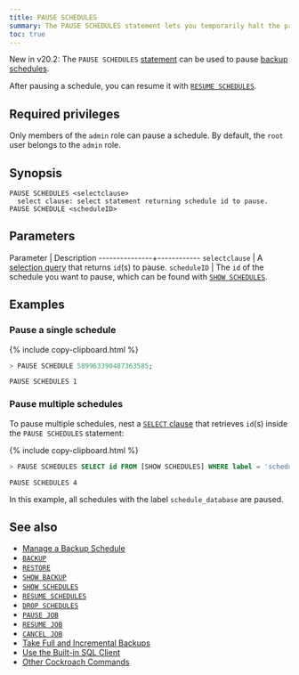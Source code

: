 ```yaml
---
title: PAUSE SCHEDULES
summary: The PAUSE SCHEDULES statement lets you temporarily halt the process of a backup schedule.
toc: true
---
```


<span class="version-tag">New in v20.2:</span> The `PAUSE SCHEDULES` [statement](sql-statements.html) can be used to pause [backup schedules](create-schedule-for.html).

After pausing a schedule, you can resume it with [`RESUME SCHEDULES`](resume-schedules.html).

## Required privileges

Only members of the `admin` role can pause a schedule. By default, the `root` user belongs to the `admin` role.

## Synopsis

~~~
PAUSE SCHEDULES <selectclause>
  select clause: select statement returning schedule id to pause.
PAUSE SCHEDULE <scheduleID>
~~~

## Parameters

 Parameter     | Description
---------------+------------
`selectclause` | A [selection query](selection-queries.html) that returns `id`(s) to pause.
`scheduleID`   | The `id` of the schedule you want to pause, which can be found with [`SHOW SCHEDULES`](show-schedules.html).

## Examples

### Pause a single schedule

{% include copy-clipboard.html %}
~~~ sql
> PAUSE SCHEDULE 589963390487363585;
~~~

~~~
PAUSE SCHEDULES 1
~~~

### Pause multiple schedules

To pause multiple schedules, nest a [`SELECT` clause](select-clause.html) that retrieves `id`(s) inside the `PAUSE SCHEDULES` statement:

{% include copy-clipboard.html %}
~~~ sql
> PAUSE SCHEDULES SELECT id FROM [SHOW SCHEDULES] WHERE label = 'schedule_database';
~~~

~~~
PAUSE SCHEDULES 4
~~~

In this example, all schedules with the label `schedule_database` are paused.

## See also

- [Manage a Backup Schedule](manage-a-backup-schedule.html)
- [`BACKUP`](backup.html)
- [`RESTORE`](restore.html)
- [`SHOW BACKUP`](show-backup.html)
- [`SHOW SCHEDULES`](show-schedules.html)
- [`RESUME SCHEDULES`](resume-schedules.html)
- [`DROP SCHEDULES`](drop-schedules.html)
- [`PAUSE JOB`](pause-job.html)
- [`RESUME JOB`](pause-job.html)
- [`CANCEL JOB`](cancel-job.html)
- [Take Full and Incremental Backups](take-full-and-incremental-backups.html)
- [Use the Built-in SQL Client](cockroach-sql.html)
- [Other Cockroach Commands](cockroach-commands.html)
